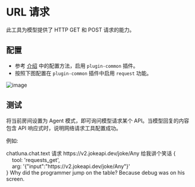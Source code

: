 # URL 请求

此工具为模型提供了 HTTP GET 和 POST 请求的能力。

## 配置

- 参考 [介绍](introduction.md) 中的配置方法，启用 `plugin-common` 插件。
- 按照下图配置在 `plugin-common` 插件中启用 `request` 功能。

![image](../../public/images/image-37.png)

## 测试

将当前房间设置为 Agent 模式，即可询问模型请求某个 API。当模型回复的内容包含 API 响应式时，说明网络请求工具配置成功。

例如:

<chat-panel>
  <chat-message nickname="User">chatluna.chat.text 请求 https://v2.jokeapi.dev/joke/Any 给我讲个笑话</chat-message>
  <chat-message nickname="Bot">
    {<br>
      &nbsp;&nbsp;&nbsp;&nbsp;tool: 'requests_get',<br>
      &nbsp;&nbsp;&nbsp;&nbsp;arg: '{"input":"https://v2.jokeapi.dev/joke/Any"}'<br>
    }
  </chat-message>
   <chat-message nickname="Bot">
    Why did the programmer jump on the table?  
    Because debug was on his screen.
  </chat-message>
</chat-panel>
